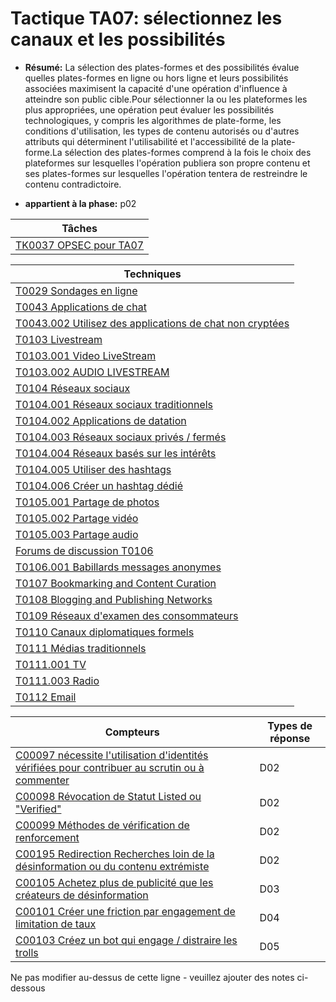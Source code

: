 # Tactique TA07: sélectionnez les canaux et les possibilités

* **Résumé:** La sélection des plates-formes et des possibilités évalue quelles plates-formes en ligne ou hors ligne et leurs possibilités associées maximisent la capacité d'une opération d'influence à atteindre son public cible.Pour sélectionner la ou les plateformes les plus appropriées, une opération peut évaluer les possibilités technologiques, y compris les algorithmes de plate-forme, les conditions d'utilisation, les types de contenu autorisés ou d'autres attributs qui déterminent l'utilisabilité et l'accessibilité de la plate-forme.La sélection des plates-formes comprend à la fois le choix des plateformes sur lesquelles l'opération publiera son propre contenu et ses plates-formes sur lesquelles l'opération tentera de restreindre le contenu contradictoire.

* **appartient à la phase:** p02



|Tâches |
|----- |
|[TK0037 OPSEC pour TA07](../../generated_pages/tasks/TK0037.md) |



|Techniques |
|---------- |
|[T0029 Sondages en ligne](../../generated_pages/techniques/T0029.md) |
|[T0043 Applications de chat](../../generated_pages/techniques/T0043.md) ||[T0043.001 Utilisez des applications de chat cryptées](../../generated_pages/techniques/T0043.001.md) |
|[T0043.002 Utilisez des applications de chat non cryptées](../../generated_pages/techniques/T0043.002.md) |
|[T0103 Livestream](../../generated_pages/techniques/T0103.md) |
|[T0103.001 Video LiveStream](../../generated_pages/techniques/T0103.001.md) |
|[T0103.002 AUDIO LIVESTREAM](../../generated_pages/techniques/T0103.002.md) |
|[T0104 Réseaux sociaux](../../generated_pages/techniques/T0104.md) |
|[T0104.001 Réseaux sociaux traditionnels](../../generated_pages/techniques/T0104.001.md) |
|[T0104.002 Applications de datation](../../generated_pages/techniques/T0104.002.md) |
|[T0104.003 Réseaux sociaux privés / fermés](../../generated_pages/techniques/T0104.003.md) |
|[T0104.004 Réseaux basés sur les intérêts](../../generated_pages/techniques/T0104.004.md) |
|[T0104.005 Utiliser des hashtags](../../generated_pages/techniques/T0104.005.md) |
|[T0104.006 Créer un hashtag dédié](../../generated_pages/techniques/T0104.006.md) ||[T0105 Networks de partage de supports](../../generated_pages/techniques/T0105.md) |
|[T0105.001 Partage de photos](../../generated_pages/techniques/T0105.001.md) |
|[T0105.002 Partage vidéo](../../generated_pages/techniques/T0105.002.md) |
|[T0105.003 Partage audio](../../generated_pages/techniques/T0105.003.md) |
|[Forums de discussion T0106](../../generated_pages/techniques/T0106.md) |
|[T0106.001 Babillards messages anonymes](../../generated_pages/techniques/T0106.001.md) |
|[T0107 Bookmarking and Content Curation](../../generated_pages/techniques/T0107.md) |
|[T0108 Blogging and Publishing Networks](../../generated_pages/techniques/T0108.md) |
|[T0109 Réseaux d'examen des consommateurs](../../generated_pages/techniques/T0109.md) |
|[T0110 Canaux diplomatiques formels](../../generated_pages/techniques/T0110.md) |
|[T0111 Médias traditionnels](../../generated_pages/techniques/T0111.md) |
|[T0111.001 TV](../../generated_pages/techniques/T0111.001.md) ||[T0111.002 Journal](../../generated_pages/techniques/T0111.002.md) |
|[T0111.003 Radio](../../generated_pages/techniques/T0111.003.md) |
|[T0112 Email](../../generated_pages/techniques/T0112.md) |



|Compteurs |Types de réponse |
|-------- |-------------- |
|[C00097 nécessite l'utilisation d'identités vérifiées pour contribuer au scrutin ou à commenter](../../generated_pages/counters/C00097.md) |D02 |
|[C00098 Révocation de Statut Listed ou "Verified"](../../generated_pages/counters/C00098.md) |D02 |
|[C00099 Méthodes de vérification de renforcement](../../generated_pages/counters/C00099.md) |D02 |
|[C00195 Redirection Recherches loin de la désinformation ou du contenu extrémiste](../../generated_pages/counters/C00195.md) |D02 |
|[C00105 Achetez plus de publicité que les créateurs de désinformation](../../generated_pages/counters/C00105.md) |D03 |
|[C00101 Créer une friction par engagement de limitation de taux](../../generated_pages/counters/C00101.md) |D04 ||[C00090 Faux Système d'engagement](../../generated_pages/counters/C00090.md) |D05 |
|[C00103 Créez un bot qui engage / distraire les trolls](../../generated_pages/counters/C00103.md) |D05 |


Ne pas modifier au-dessus de cette ligne - veuillez ajouter des notes ci-dessous